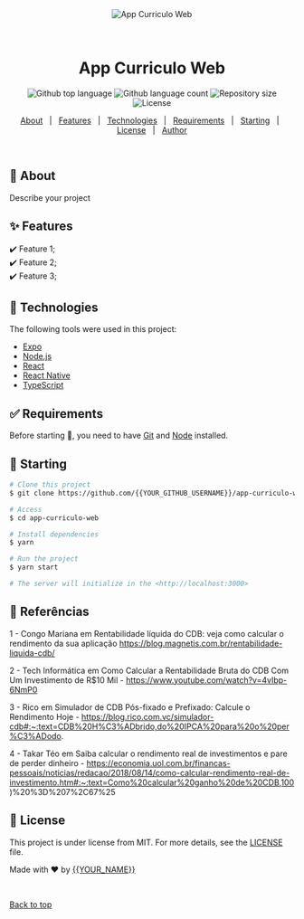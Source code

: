 <div align="center" id="top"> 
  <img src="./.github/app.gif" alt="App Curriculo Web" />

  &#xa0;

  <!-- <a href="https://appcurriculoweb.netlify.app">Demo</a> -->
</div>

<h1 align="center">App Curriculo Web</h1>

<p align="center">
  <img alt="Github top language" src="https://img.shields.io/github/languages/top/{{YOUR_GITHUB_USERNAME}}/app-curriculo-web?color=56BEB8">

  <img alt="Github language count" src="https://img.shields.io/github/languages/count/{{YOUR_GITHUB_USERNAME}}/app-curriculo-web?color=56BEB8">

  <img alt="Repository size" src="https://img.shields.io/github/repo-size/{{YOUR_GITHUB_USERNAME}}/app-curriculo-web?color=56BEB8">

  <img alt="License" src="https://img.shields.io/github/license/{{YOUR_GITHUB_USERNAME}}/app-curriculo-web?color=56BEB8">

  <!-- <img alt="Github issues" src="https://img.shields.io/github/issues/{{YOUR_GITHUB_USERNAME}}/app-curriculo-web?color=56BEB8" /> -->

  <!-- <img alt="Github forks" src="https://img.shields.io/github/forks/{{YOUR_GITHUB_USERNAME}}/app-curriculo-web?color=56BEB8" /> -->

  <!-- <img alt="Github stars" src="https://img.shields.io/github/stars/{{YOUR_GITHUB_USERNAME}}/app-curriculo-web?color=56BEB8" /> -->
</p>

<!-- Status -->

<!-- <h4 align="center"> 
	🚧  App Curriculo Web 🚀 Under construction...  🚧
</h4> 

<hr> -->

<p align="center">
  <a href="#dart-about">About</a> &#xa0; | &#xa0; 
  <a href="#sparkles-features">Features</a> &#xa0; | &#xa0;
  <a href="#rocket-technologies">Technologies</a> &#xa0; | &#xa0;
  <a href="#white_check_mark-requirements">Requirements</a> &#xa0; | &#xa0;
  <a href="#checkered_flag-starting">Starting</a> &#xa0; | &#xa0;
  <a href="#memo-license">License</a> &#xa0; | &#xa0;
  <a href="https://github.com/{{YOUR_GITHUB_USERNAME}}" target="_blank">Author</a>
</p>

<br>

## :dart: About ##

Describe your project

## :sparkles: Features ##

:heavy_check_mark: Feature 1;\
:heavy_check_mark: Feature 2;\
:heavy_check_mark: Feature 3;

## :rocket: Technologies ##

The following tools were used in this project:

- [Expo](https://expo.io/)
- [Node.js](https://nodejs.org/en/)
- [React](https://pt-br.reactjs.org/)
- [React Native](https://reactnative.dev/)
- [TypeScript](https://www.typescriptlang.org/)

## :white_check_mark: Requirements ##

Before starting :checkered_flag:, you need to have [Git](https://git-scm.com) and [Node](https://nodejs.org/en/) installed.

## :checkered_flag: Starting ##

```bash
# Clone this project
$ git clone https://github.com/{{YOUR_GITHUB_USERNAME}}/app-curriculo-web

# Access
$ cd app-curriculo-web

# Install dependencies
$ yarn

# Run the project
$ yarn start

# The server will initialize in the <http://localhost:3000>
```

## :memo: Referências ##

1 - Congo Mariana em Rentabilidade líquida do CDB: veja como calcular o rendimento da sua aplicação https://blog.magnetis.com.br/rentabilidade-liquida-cdb/

2 - Tech Informática em Como Calcular a Rentabilidade Bruta do CDB Com Um Investimento de R$10 Mil - https://www.youtube.com/watch?v=4vIbp-6NmP0

3 - Rico em Simulador de CDB Pós-fixado e Prefixado: Calcule o Rendimento Hoje - https://blog.rico.com.vc/simulador-cdb#:~:text=CDB%20H%C3%ADbrido,do%20IPCA%20para%20o%20per%C3%ADodo.

4 - Takar Téo em Saiba calcular o rendimento real de investimentos e pare de perder dinheiro - https://economia.uol.com.br/financas-pessoais/noticias/redacao/2018/08/14/como-calcular-rendimento-real-de-investimento.htm#:~:text=Como%20calcular%20ganho%20de%20CDB,100)%20%3D%207%2C67%25

## :memo: License ##

This project is under license from MIT. For more details, see the [LICENSE](LICENSE.md) file.


Made with :heart: by <a href="https://github.com/{{YOUR_GITHUB_USERNAME}}" target="_blank">{{YOUR_NAME}}</a>

&#xa0;

<a href="#top">Back to top</a>
